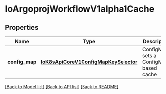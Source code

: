 # IoArgoprojWorkflowV1alpha1Cache

## Properties
Name | Type | Description | Notes
------------ | ------------- | ------------- | -------------
**config_map** | [**IoK8sApiCoreV1ConfigMapKeySelector**](IoK8sApiCoreV1ConfigMapKeySelector.md) | ConfigMap sets a ConfigMap-based cache | 

[[Back to Model list]](../README.md#documentation-for-models) [[Back to API list]](../README.md#documentation-for-api-endpoints) [[Back to README]](../README.md)


